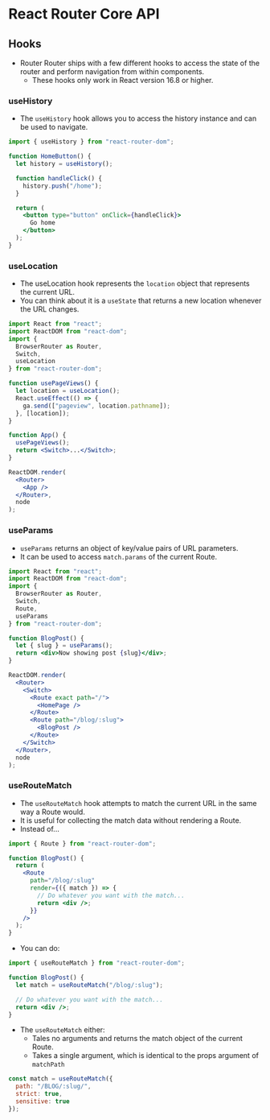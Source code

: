 # React Router Core API

## Hooks
- Router Router ships with a few different hooks to access the state of the router and perform navigation from within components.
  - These hooks only work in React version 16.8 or higher.

### useHistory
- The `useHistory` hook allows you to access the history instance and can be used to navigate.
```jsx
import { useHistory } from "react-router-dom";

function HomeButton() {
  let history = useHistory();

  function handleClick() {
    history.push("/home");
  }

  return (
    <button type="button" onClick={handleClick}>
      Go home
    </button>
  );
}
```

### useLocation
- The useLocation hook represents the `location` object that represents the current URL. 
- You can think about it is a `useState` that returns a new location whenever the URL changes.
```jsx
import React from "react";
import ReactDOM from "react-dom";
import {
  BrowserRouter as Router,
  Switch,
  useLocation
} from "react-router-dom";

function usePageViews() {
  let location = useLocation();
  React.useEffect(() => {
    ga.send(["pageview", location.pathname]);
  }, [location]);
}

function App() {
  usePageViews();
  return <Switch>...</Switch>;
}

ReactDOM.render(
  <Router>
    <App />
  </Router>,
  node
);
```

### useParams
- `useParams` returns an object of key/value pairs of URL parameters. 
- It can be used to access `match.params` of the current Route.
```jsx
import React from "react";
import ReactDOM from "react-dom";
import {
  BrowserRouter as Router,
  Switch,
  Route,
  useParams
} from "react-router-dom";

function BlogPost() {
  let { slug } = useParams();
  return <div>Now showing post {slug}</div>;
}

ReactDOM.render(
  <Router>
    <Switch>
      <Route exact path="/">
        <HomePage />
      </Route>
      <Route path="/blog/:slug">
        <BlogPost />
      </Route>
    </Switch>
  </Router>,
  node
);
```

### useRouteMatch
- The `useRouteMatch` hook attempts to match the current URL in the same way a Route would.
- It is useful for collecting the match data without rendering a Route.
- Instead of...
```jsx
import { Route } from "react-router-dom";

function BlogPost() {
  return (
    <Route
      path="/blog/:slug"
      render={({ match }) => {
        // Do whatever you want with the match...
        return <div />;
      }}
    />
  );
}
```
- You can do:
```jsx
import { useRouteMatch } from "react-router-dom";

function BlogPost() {
  let match = useRouteMatch("/blog/:slug");

  // Do whatever you want with the match...
  return <div />;
}
```
- The `useRouteMatch` either:
  - Tales no arguments and returns the match object of the current Route.
  - Takes a single argument, which is identical to the props argument of `matchPath`
```jsx
const match = useRouteMatch({
  path: "/BLOG/:slug/",
  strict: true,
  sensitive: true
});
```
